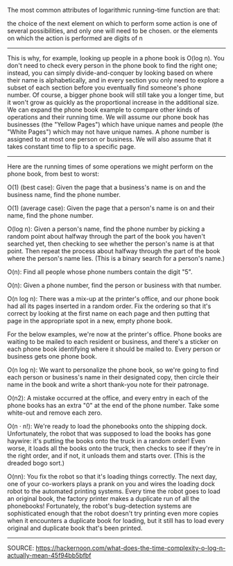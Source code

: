 
The most common attributes of logarithmic running-time function are that: 

the choice of the next element on which to perform some action is one of several possibilities, and
only one will need to be chosen.
or the elements on which the action is performed are digits of n

---------------------------------------

This is why, for example, looking up people in a phone book is O(log n). You don't need to check every person in the phone book to find the right one; instead, you can simply divide-and-conquer by looking based on where their name is alphabetically, and in every section you only need to explore a subset of each section before you eventually find someone's phone number.
Of course, a bigger phone book will still take you a longer time, but it won't grow as quickly as the proportional increase in the additional size.
We can expand the phone book example to compare other kinds of operations and their running time. We will assume our phone book has businesses (the "Yellow Pages") which have unique names and people (the "White Pages") which may not have unique names. A phone number is assigned to at most one person or business. We will also assume that it takes constant time to flip to a specific page.

---------------------------------------

Here are the running times of some operations we might perform on the phone book, from best to worst:

O(1) (best case): Given the page that a business's name is on and the business name, find the phone number.

O(1) (average case): Given the page that a person's name is on and their name, find the phone number.

O(log n): Given a person's name, find the phone number by picking a random point about halfway through the part of the book you haven't searched yet, then checking to see whether the person's name is at that point. Then repeat the process about halfway through the part of the book where the person's name lies. (This is a binary search for a person's name.)

O(n): Find all people whose phone numbers contain the digit "5".

O(n): Given a phone number, find the person or business with that number.

O(n log n): There was a mix-up at the printer's office, and our phone book had all its pages inserted in a random order. Fix the ordering so that it's correct by looking at the first name on each page and then putting that page in the appropriate spot in a new, empty phone book.

For the below examples, we're now at the printer's office. Phone books are waiting to be mailed to each resident or business, and there's a sticker on each phone book identifying where it should be mailed to. Every person or business gets one phone book.

O(n log n): We want to personalize the phone book, so we're going to find each person or business's name in their designated copy, then circle their name in the book and write a short thank-you note for their patronage.

O(n2): A mistake occurred at the office, and every entry in each of the phone books has an extra "0" at the end of the phone number. Take some white-out and remove each zero.

O(n · n!): We're ready to load the phonebooks onto the shipping dock. Unfortunately, the robot that was supposed to load the books has gone haywire: it's putting the books onto the truck in a random order! Even worse, it loads all the books onto the truck, then checks to see if they're in the right order, and if not, it unloads them and starts over. (This is the dreaded bogo sort.)

O(nn): You fix the robot so that it's loading things correctly. The next day, one of your co-workers plays a prank on you and wires the loading dock robot to the automated printing systems. Every time the robot goes to load an original book, the factory printer makes a duplicate run of all the phonebooks! Fortunately, the robot's bug-detection systems are sophisticated enough that the robot doesn't try printing even more copies when it encounters a duplicate book for loading, but it still has to load every original and duplicate book that's been printed.

--------------------------------------

SOURCE: https://hackernoon.com/what-does-the-time-complexity-o-log-n-actually-mean-45f94bb5bfbf


